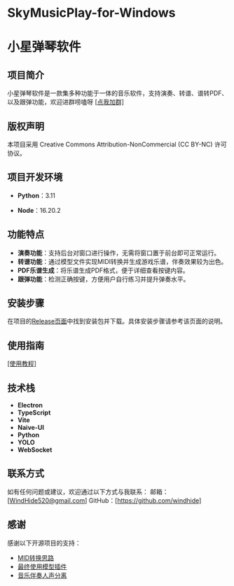 ﻿# SkyMusicPlay-for-Windows

# 小星弹琴软件

## 项目简介

小星弹琴软件是一款集多种功能于一体的音乐软件，支持演奏、转谱、谱转PDF、以及跟弹功能，欢迎进群唠嗑呀    [[点我加群]](https://qm.qq.com/q/45VZu0b5Xq)

## 版权声明

本项目采用 Creative Commons Attribution-NonCommercial (CC BY-NC) 许可协议。

## 项目开发环境

- **Python**：3.11
  
- **Node**：16.20.2
  

## 功能特点

- **演奏功能**：支持后台对窗口进行操作，无需将窗口置于前台即可正常运行。
- **转谱功能**：通过模型文件实现MIDI转换并生成游戏乐谱，伴奏效果较为出色。
- **PDF乐谱生成**：将乐谱生成PDF格式，便于详细查看按键内容。
- **跟弹功能**：检测正确按键，方便用户自行练习并提升弹奏水平。

## 安装步骤

在项目的[Release页面](https://github.com/windhide/SkyMusicPlay-for-Windows/releases)中找到安装包并下载。具体安装步骤请参考该页面的说明。

## 使用指南

[[使用教程]](https://windhide.netlify.app)

## 技术栈

- **Electron**
- **TypeScript**
- **Vite**
- **Naive-UI**
- **Python**
- **YOLO**
- **WebSocket**

## 联系方式
如有任何问题或建议，欢迎通过以下方式与我联系：
邮箱：[WindHide520@gmail.com]
GitHub：[https://github.com/windhide]

## 感谢

感谢以下开源项目的支持：

- [MID转换思路](https://github.com/azuwis/pianotrans)
- [最终使用模型插件](https://github.com/spotify/basic-pitch)
- [音乐伴奏人声分离](https://github.com/facebookresearch/demucs)
